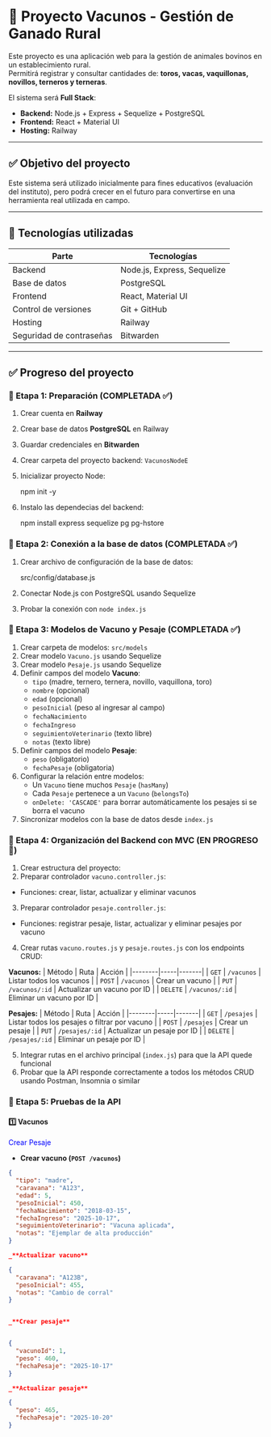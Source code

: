 # 🐄 Proyecto Vacunos - Gestión de Ganado Rural

Este proyecto es una aplicación web para la gestión de animales bovinos en un establecimiento rural.  
Permitirá registrar y consultar cantidades de:
**toros, vacas, vaquillonas, novillos, terneros y terneras**.

El sistema será **Full Stack**:
- **Backend:** Node.js + Express + Sequelize + PostgreSQL  
- **Frontend:** React + Material UI  
- **Hosting:** Railway  

---

## ✅ Objetivo del proyecto

Este sistema será utilizado inicialmente para fines educativos (evaluación del instituto), pero podrá crecer en el futuro para convertirse en una herramienta real utilizada en campo.

---

## 🚀 Tecnologías utilizadas

| Parte | Tecnologías |
|-------|-------------|
| Backend | Node.js, Express, Sequelize |
| Base de datos | PostgreSQL |
| Frontend | React, Material UI |
| Control de versiones | Git + GitHub |
| Hosting | Railway |
| Seguridad de contraseñas | Bitwarden |

---

## ✅ Progreso del proyecto

### 🔹 Etapa 1: Preparación (COMPLETADA ✅)
1. Crear cuenta en **Railway**
2. Crear base de datos **PostgreSQL** en Railway
3. Guardar credenciales en **Bitwarden**
4. Crear carpeta del proyecto backend: `VacunosNodeE`
5. Inicializar proyecto Node:
   
      npm init -y
6. Instalo las dependecias del backend:
   
      npm install express sequelize pg pg-hstore

### 🔹 Etapa 2: Conexión a la base de datos (COMPLETADA ✅)
1. Crear archivo de configuración de la base de datos:
   
      src/config/database.js
2. Conectar Node.js con PostgreSQL usando Sequelize
3. Probar la conexión con `node index.js`

### 🔹 Etapa 3: Modelos de Vacuno y Pesaje (COMPLETADA ✅)
1. Crear carpeta de modelos: `src/models`
2. Crear modelo `Vacuno.js` usando Sequelize
3. Crear modelo `Pesaje.js` usando Sequelize
4. Definir campos del modelo **Vacuno**:
   - `tipo` (madre, ternero, ternera, novillo, vaquillona, toro)  
   - `nombre` (opcional)  
   - `edad` (opcional)  
   - `pesoInicial` (peso al ingresar al campo)  
   - `fechaNacimiento`  
   - `fechaIngreso`  
   - `seguimientoVeterinario` (texto libre)  
   - `notas` (texto libre)  
5. Definir campos del modelo **Pesaje**:
   - `peso` (obligatorio)  
   - `fechaPesaje` (obligatoria)  
6. Configurar la relación entre modelos:
   - Un `Vacuno` tiene muchos `Pesaje` (`hasMany`)  
   - Cada `Pesaje` pertenece a un `Vacuno` (`belongsTo`)  
   - `onDelete: 'CASCADE'` para borrar automáticamente los pesajes si se borra el vacuno
7. Sincronizar modelos con la base de datos desde `index.js`

### 🔹 Etapa 4: Organización del Backend con MVC (EN PROGRESO 🚧)
1. Crear estructura del proyecto:
2. Preparar controlador `vacuno.controller.js`:
- Funciones: crear, listar, actualizar y eliminar vacunos
3. Preparar controlador `pesaje.controller.js`:
- Funciones: registrar pesaje, listar, actualizar y eliminar pesajes por vacuno
4. Crear rutas `vacuno.routes.js` y `pesaje.routes.js` con los endpoints CRUD:

**Vacunos:**
| Método | Ruta | Acción |
|--------|-----|-------|
| `GET` | `/vacunos` | Listar todos los vacunos |
| `POST` | `/vacunos` | Crear un vacuno |
| `PUT` | `/vacunos/:id` | Actualizar un vacuno por ID |
| `DELETE` | `/vacunos/:id` | Eliminar un vacuno por ID |

**Pesajes:**
| Método | Ruta | Acción |
|--------|-----|-------|
| `GET` | `/pesajes` | Listar todos los pesajes o filtrar por vacuno |
| `POST` | `/pesajes` | Crear un pesaje |
| `PUT` | `/pesajes/:id` | Actualizar un pesaje por ID |
| `DELETE` | `/pesajes/:id` | Eliminar un pesaje por ID |

5. Integrar rutas en el archivo principal (`index.js`) para que la API quede funcional
6. Probar que la API responde correctamente a todos los métodos CRUD usando Postman, Insomnia o similar

### 🔹 Etapa 5: Pruebas de la API 

#### 1️⃣ Vacunos
<span style="color: blue;">Crear Pesaje</span>

- **Crear vacuno (`POST /vacunos`)**  
```json
{
  "tipo": "madre",
  "caravana": "A123",
  "edad": 5,
  "pesoInicial": 450,
  "fechaNacimiento": "2018-03-15",
  "fechaIngreso": "2025-10-17",
  "seguimientoVeterinario": "Vacuna aplicada",
  "notas": "Ejemplar de alta producción"
}

_**Actualizar vacuno**

{
  "caravana": "A123B",
  "pesoInicial": 455,
  "notas": "Cambio de corral"
}


_**Crear pesaje**


{
  "vacunoId": 1,
  "peso": 460,
  "fechaPesaje": "2025-10-17"
}

_**Actualizar pesaje**

{
  "peso": 465,
  "fechaPesaje": "2025-10-20"
}


